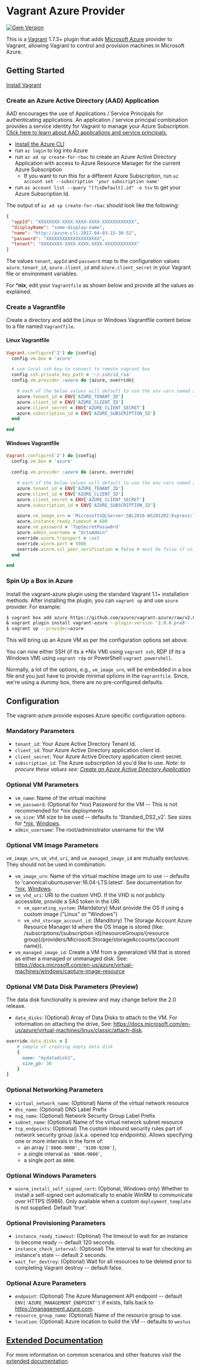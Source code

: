 # Vagrant Azure Provider

[![Gem Version](https://badge.fury.io/rb/vagrant-azure.png)](https://rubygems.org/gems/vagrant-azure)

This is a [Vagrant](http://www.vagrantup.com) 1.7.3+ plugin that adds [Microsoft Azure](https://azure.microsoft.com)
provider to Vagrant, allowing Vagrant to control and provision machines in Microsoft Azure.

## Getting Started

[Install Vagrant](https://www.vagrantup.com/docs/installation/)

### Create an Azure Active Directory (AAD) Application
AAD encourages the use of Applications / Service Principals for authenticating applications. An 
application / service principal combination provides a service identity for Vagrant to manage your Azure Subscription.
[Click here to learn about AAD applications and service principals.](https://docs.microsoft.com/en-us/azure/active-directory/develop/active-directory-application-objects.)
- [Install the Azure CLI](https://docs.microsoft.com/en-us/cli/azure/install-azure-cli)
- run `az login` to log into Azure
- run `az ad sp create-for-rbac` to create an Azure Active Directory Application with access to Azure Resource Manager 
for the current Azure Subscription
  - If you want to run this for a different Azure Subscription, run `az account set --subscription 'your subscription name'`
- run `az account list --query "[?isDefault].id" -o tsv` to get your Azure Subscription Id.
  
The output of `az ad sp create-for-rbac` should look like the following:
```json
{
  "appId": "XXXXXXXX-XXXX-XXXX-XXXX-XXXXXXXXXXXX",
  "displayName": "some-display-name",
  "name": "http://azure-cli-2017-04-03-15-30-52",
  "password": "XXXXXXXXXXXXXXXXXXXX",
  "tenant": "XXXXXXXX-XXXX-XXXX-XXXX-XXXXXXXXXXXX"
}
```
The values `tenant`, `appId` and `password` map to the configuration values 
`azure.tenant_id`, `azure.client_id` and `azure.client_secret` in your Vagrant file or environment variables.

For ***nix**, edit your `Vagrantfile` as shown below and provide all the values as explained.

### Create a Vagrantfile

Create a directory and add the Linux or Windows Vagrantfile content below to a file named `Vagrantfile`.

#### Linux Vagrantfile
```ruby
Vagrant.configure('2') do |config|
  config.vm.box = 'azure'

  # use local ssh key to connect to remote vagrant box
  config.ssh.private_key_path = '~/.ssh/id_rsa'
  config.vm.provider :azure do |azure, override|

    # each of the below values will default to use the env vars named as below if not specified explicitly
    azure.tenant_id = ENV['AZURE_TENANT_ID']
    azure.client_id = ENV['AZURE_CLIENT_ID']
    azure.client_secret = ENV['AZURE_CLIENT_SECRET']
    azure.subscription_id = ENV['AZURE_SUBSCRIPTION_ID']
  end

end
```

#### Windows Vagrantfile
```ruby
Vagrant.configure('2') do |config|
  config.vm.box = 'azure'

  config.vm.provider :azure do |azure, override|

    # each of the below values will default to use the env vars named as below if not specified explicitly
    azure.tenant_id = ENV['AZURE_TENANT_ID']
    azure.client_id = ENV['AZURE_CLIENT_ID']
    azure.client_secret = ENV['AZURE_CLIENT_SECRET']
    azure.subscription_id = ENV['AZURE_SUBSCRIPTION_ID']

    azure.vm_image_urn = 'MicrosoftSQLServer:SQL2016-WS2012R2:Express:latest'
    azure.instance_ready_timeout = 600
    azure.vm_password = 'TopSecretPassw0rd'
    azure.admin_username = "OctoAdmin"
    override.winrm.transport = :ssl
    override.winrm.port = 5986
    override.winrm.ssl_peer_verification = false # must be false if using a self signed cert
  end

end
```

### Spin Up a Box in Azure

Install the vagrant-azure plugin using the standard Vagrant 1.1+ installation methods. After installing the plugin, 
you can ```vagrant up``` and use ```azure``` provider. For example:

```sh
$ vagrant box add azure https://github.com/azure/vagrant-azure/raw/v2.0/dummy.box --provider azure
& vagrant plugin install vagrant-azure --plugin-version '2.0.0.pre8'
$ vagrant up --provider=azure
```

This will bring up an Azure VM as per the configuration options set above.

You can now either SSH (if its a *Nix VM) using ```vagrant ssh```, RDP (if its a Windows VM) using ```vagrant rdp``` 
or PowerShell ```vagrant powershell```.

Normally, a lot of the options, e.g., ```vm_image_urn```, will be embedded in a box file and you just have to provide 
minimal options in the ```Vagrantfile```. Since, we're using a dummy box, there are no pre-configured defaults.

## Configuration

The vagrant-azure provide exposes Azure specific configuration options:

### Mandatory Parameters
* `tenant_id`: Your Azure Active Directory Tenant Id.
* `client_id`: Your Azure Active Directory application client id.
* `client_secret`: Your Azure Active Directory application client secret.
* `subscription_id`: The Azure subscription Id you'd like to use.
*Note: to procure these values see: [Create an Azure Active Directory Application](#create-an-azure-active-directory-aad-application)*

### Optional VM Parameters
* `vm_name`: Name of the virtual machine
* `vm_password`: (Optional for *nix) Password for the VM -- This is not recommended for *nix deployments
* `vm_size`: VM size to be used -- defaults to 'Standard_DS2_v2'. See sizes for [*nix](https://azure.microsoft.com/en-us/documentation/articles/virtual-machines-linux-sizes/), [Windows](https://azure.microsoft.com/en-us/documentation/articles/virtual-machines-windows-sizes/).
* `admin_username`: The root/administrator username for the VM

### Optional VM Image Parameters
`vm_image_urn`, `vm_vhd_uri`, and `vm_managed_image_id` are mutually exclusive. They should not be used in combination.
* `vm_image_urn`: Name of the virtual machine image urn to use -- defaults to 'canonical:ubuntuserver:16.04-LTS:latest'. See documentation for [*nix](https://azure.microsoft.com/en-us/documentation/articles/virtual-machines-linux-cli-ps-findimage/), [Windows](https://docs.microsoft.com/en-us/azure/virtual-machines/virtual-machines-windows-cli-ps-findimage).
* `vm_vhd_uri`: URI to the custom VHD. If the VHD is not publicly accessible, provide a SAS token in the URI.
    * `vm_operating_system`: (Mandatory) Must provide the OS if using a custom image ("Linux" or "Windows")
    * `vm_vhd_storage_account_id`: (Manditory) The Storage Account Azure Resource Manager Id where the OS Image is stored
        (like: /subscriptions/{subscription id}/resourceGroups/{resource group}/providers/Microsoft.Storage/storageAccounts/{account name}).
* `vm_managed_image_id`: Create a VM from a generalized VM that is stored as either a managed or unmanaged disk. See: https://docs.microsoft.com/en-us/azure/virtual-machines/windows/capture-image-resource

### Optional VM Data Disk Parameters (Preview)
The data disk functionality is preview and may change before the 2.0 release.
* `data_disks`: (Optional) Array of Data Disks to attach to the VM. For information on attaching the drive, See: https://docs.microsoft.com/en-us/azure/virtual-machines/linux/classic/attach-disk.
```ruby
override.data_disks = [
    # sample of creating empty data disk
    {
      name: "mydatadisk1", 
      size_gb: 30
    }
]
```

### Optional Networking Parameters
* `virtual_network_name`: (Optional) Name of the virtual network resource
* `dns_name`: (Optional) DNS Label Prefix 
* `nsg_name`: (Optional) Network Security Group Label Prefix 
* `subnet_name`: (Optional) Name of the virtual network subnet resource
* `tcp_endpoints`: (Optional) The custom inbound security rules part of network security group (a.k.a. opened tcp endpoints). Allows specifying one or more intervals in the form of:
  * an array `['8000-9000', '9100-9200']`, 
  * a single interval as `'8000-9000'`,
  * a single port as `8000`.

### Optional Windows Parameters
* `winrm_install_self_signed_cert`: (Optional, Windows only) Whether to install a self-signed cert automatically to enable WinRM to communicate over HTTPS (5986). Only available when a custom `deployment_template` is not supplied. Default 'true'.

### Optional Provisioning Parameters
* `instance_ready_timeout`: (Optional) The timeout to wait for an instance to become ready -- default 120 seconds.
* `instance_check_interval`: (Optional) The interval to wait for checking an instance's state -- default 2 seconds.
* `wait_for_destroy`: (Optional) Wait for all resources to be deleted prior to completing Vagrant destroy -- default false.

### Optional Azure Parameters
* `endpoint`: (Optional) The Azure Management API endpoint -- default `ENV['AZURE_MANAGEMENT_ENDPOINT']` if exists, falls back to <https://management.azure.com>.
* `resource_group_name`: (Optional) Name of the resource group to use.
* `location`: (Optional) Azure location to build the VM -- defaults to `westus`

## [Extended Documentation](./docs/)
For more information on common scenarios and other features visit the [extended documentation](./docs/).

